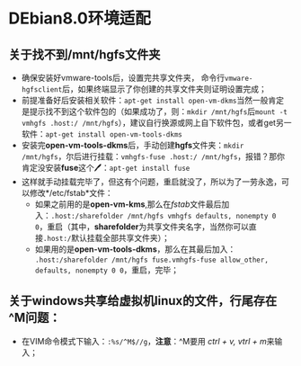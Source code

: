# DEbian8.0环境适配
## 关于找不到/mnt/hgfs文件夹
* 确保安装好vmware-tools后，设置完共享文件夹， 命令行`vmware-hgfsclient`后，如果终端显示了你创建的共享文件夹则证明设置完成；
* 前提准备好后安装相关软件：`apt-get install open-vm-dkms`当然一般肯定是提示找不到这个软件包的（如果成功了，则：`mkdir /mnt/hgfs`后`mount -t vmhgfs .host:/ /mnt/hgfs`），建议自行换源或网上自下软件包，或者get另一软件：`apt-get install open-vm-tools-dkms`
* 安装完**open-vm-tools-dkms**后，手动创建**hgfs**文件夹：`mkdir /mnt/hgfs`，尔后进行挂载：`vmhgfs-fuse .host:/ /mnt/hgfs`，报错？那你肯定没安装**fuse**这个🖊：`apt-get install fuse`
* 这样就手动挂载完毕了，但这有个问题，重启就没了，所以为了一劳永逸，可以修改*/etc/fstab*文件：
    * 如果之前用的是**open-vm-kms**,那么在*fstab*文件最后加入：`.host:/sharefolder /mnt/hgfs vmhgfs defaults, nonempty 0 0`，重启（其中，**sharefolder**为共享文件夹名字，当然你可以直接`.host:/`默认挂载全部共享文件夹）；
    * 如果用的是**open-vm-tools-dkms**，那么在其最后加入： `.host:/sharefolder /mnt/hgfs fuse.vmhgfs-fuse allow_other, defaults, nonempty 0 0`，重启，完毕；

## 关于windows共享给虚拟机linux的文件，行尾存在^M问题：
 * 在VIM命令模式下输入：`:%s/^M$//g`，**注意**：^M要用 *ctrl + v, vtrl + m*来输入；
